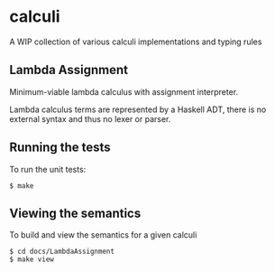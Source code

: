 # calculi

A WIP collection of various calculi implementations and typing rules


## Lambda Assignment

Minimum-viable lambda calculus with assignment interpreter.

Lambda calculus terms are represented by a Haskell ADT,
there is no external syntax and thus no lexer or parser.


## Running the tests

To run the unit tests:

    $ make


## Viewing the semantics

To build and view the semantics for a given calculi

    $ cd docs/LambdaAssignment
    $ make view

